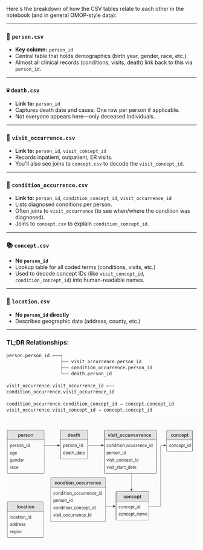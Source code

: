 Here's the breakdown of how the CSV tables relate to each other in the notebook (and in general OMOP-style data):

---

### 🧍 `person.csv`
- **Key column:** `person_id`
- Central table that holds demographics (birth year, gender, race, etc.).
- Almost all clinical records (conditions, visits, death) link back to this via `person_id`.

---

### 💀 `death.csv`
- **Link to:** `person_id`
- Captures death date and cause. One row per person if applicable.
- Not everyone appears here—only deceased individuals.

---

### 🏥 `visit_occurrence.csv`
- **Link to:** `person_id`, `visit_concept_id`
- Records inpatient, outpatient, ER visits.
- You'll also see joins to `concept.csv` to decode the `visit_concept_id`.

---

### 🧠 `condition_occurrence.csv`
- **Link to:** `person_id`, `condition_concept_id`, `visit_occurrence_id`
- Lists diagnosed conditions per person.
- Often joins to `visit_occurrence` (to see when/where the condition was diagnosed).
- Joins to `concept.csv` to explain `condition_concept_id`.

---

### 📚 `concept.csv`
- **No `person_id`**
- Lookup table for all coded terms (conditions, visits, etc.)
- Used to decode concept IDs (like `visit_concept_id`, `condition_concept_id`) into human-readable names.

---

### 📍 `location.csv`
- **No `person_id` directly**
- Describes geographic data (address, county, etc.)

---

### TL;DR Relationships:

```
person.person_id ←——┐
                    ├—— visit_occurrence.person_id
                    ├—— condition_occurrence.person_id
                    └—— death.person_id

visit_occurrence.visit_occurrence_id ←—— condition_occurrence.visit_occurrence_id

condition_occurrence.condition_concept_id → concept.concept_id
visit_occurrence.visit_concept_id → concept.concept_id
```

![](table_relationships.jpg)

<br>
